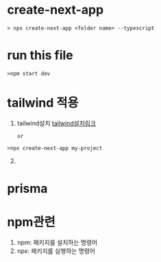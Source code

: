 # create-next-app

```
> npx create-next-app <folder name> --typescript
```

# run this file

```
>npm start dev
```

# tailwind 적용

1.  tailwind설치
    [tailwind설치링크](https://tailwindcss.com/docs/guides/nextjs)

        or

```
>npx create-next-app my-project
```

2.

# prisma

# npm관련

1. npm: 패키지를 설치하는 명령어
2. npx: 패키지를 실행하는 명령어
